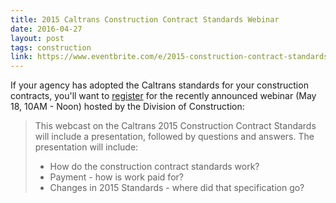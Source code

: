 ```yaml
---
title: 2015 Caltrans Construction Contract Standards Webinar
date: 2016-04-27
layout: post
tags: construction
link: https://www.eventbrite.com/e/2015-construction-contract-standards-tickets-24663596481
---
```


If your agency has adopted the Caltrans standards for your construction contracts, you'll want to [register](https://www.eventbrite.com/e/2015-construction-contract-standards-tickets-24663596481) for the recently announced webinar (May 18, 10AM - Noon) hosted by the Division of Construction:

> This webcast on the Caltrans 2015 Construction Contract Standards will include a presentation, followed by questions and answers. The presentation will include:
>
> * How do the construction contract standards work?
> * Payment - how is work paid for?
> * Changes in 2015 Standards - where did that specification go?

